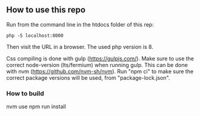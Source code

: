 ## How to use this repo

Run from the command line in the htdocs folder of this rep:

    php -S localhost:8000

Then visit the URL in a browser.
The used php version is 8.

Css compiling is done with gulp (https://gulpjs.com/).
Make sure to use the correct node-version (lts/fermium) when running gulp. This can be done with nvm (https://github.com/nvm-sh/nvm).
Run "npm ci" to make sure the correct package versions will be used, from "package-lock.json".

### How to build
nvm use
npm run install
